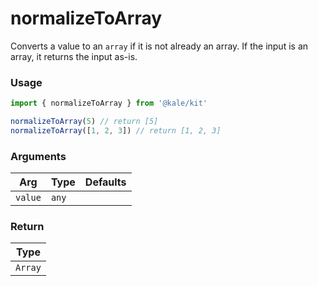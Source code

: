 # normalizeToArray

Converts a value to an `array` if it is not already an array. If the input is an array, it returns the input as-is.

### Usage

```ts
import { normalizeToArray } from '@kale/kit'

normalizeToArray(5) // return [5]
normalizeToArray([1, 2, 3]) // return [1, 2, 3]
```

### Arguments

| Arg     | Type  | Defaults |
| ------- | ----- | -------- |
| `value` | `any` |          |

### Return

| Type    |
| ------- |
| `Array` |
